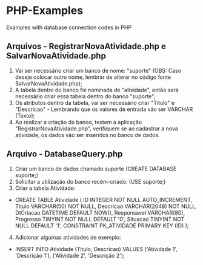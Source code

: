 # PHP-Examples
Examples with database connection codes in PHP

## Arquivos - RegistrarNovaAtividade.php e SalvarNovaAtividade.php
1. Vai ser necessário criar um banco de nome: "suporte" (OBS: Caso deseje colocar outro nome, lembrar de alterar no código fonte SalvarNovaAtividade.php);
2. A tabela dentro do banco foi nominada de "atividade", então será necessário criar essa tabela dentro do banco "suporte";
3. Os atributos dentro da tabela, vai ser necessário criar "Titulo" e "Descricao" - Lembrando que os valores de entrada vão ser VARCHAR (Texto);
4. Ao realizar a criação do banco, testem a aplicação "RegistrarNovaAtividade.php", verifiquem se ao cadastrar a nova atividade, os dados vão ser inseridos no banco de dados.

## Arquivo - DatabaseQuery.php
1. Criar um banco de dados chamado suporte (CREATE DATABASE suporte;)
2. Solicitar a utilização do banco recém-criado: (USE suporte;)
3. Criar a tabela Atividade:
* CREATE TABLE Atividade ( ID INTEGER NOT NULL AUTO_INCREMENT, Titulo VARCHAR(50) NOT NULL, Descricao VARCHAR(2048) NOT NULL, DtCriacao DATETIME DEFAULT NOW(), Responsavel VARCHAR(80), Progresso TINYINT NOT NULL DEFAULT '0', Situacao TINYINT NOT NULL DEFAULT '1', CONSTRAINT PK_ATIVIDADE PRIMARY KEY (ID) );
4. Adicionar algumas atividades de exemplo:
* INSERT INTO Atividade (Titulo, Descricao) VALUES ('Atividade 1', 'Descrição 1'), ('Atividade 2', 'Descrição 2');
